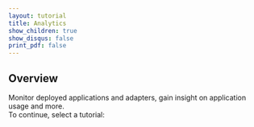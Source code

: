 ```yaml
---
layout: tutorial
title: Analytics
show_children: true
show_disqus: false
print_pdf: false
---
```

## Overview
Monitor deployed applications and adapters, gain insight on application usage and more.  
To continue, select a tutorial:</p>
